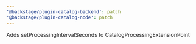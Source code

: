 ```yaml
---
'@backstage/plugin-catalog-backend': patch
'@backstage/plugin-catalog-node': patch
---
```


Adds setProcessingIntervalSeconds to CatalogProcessingExtensionPoint
